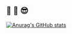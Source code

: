 ## 👋 🥳 😎

[![Anurag's GitHub stats](https://github-readme-stats.vercel.app/api?username=Peng99999&show_icons=true&theme=tokyonight)](https://github.com/anuraghazra/github-readme-stats)


<!--
**Peng99999/Peng99999** is a ✨ _special_ ✨ repository because its `README.md` (this file) appears on your GitHub profile.

Here are some ideas to get you started:

- 🔭 I’m currently working on ...
- 🌱 I’m currently learning ...
- 👯 I’m looking to collaborate on ...
- 🤔 I’m looking for help with ...
- 💬 Ask me about ...
- 📫 How to reach me: ...
- 😄 Pronouns: ...
- ⚡ Fun fact: ...
-->
